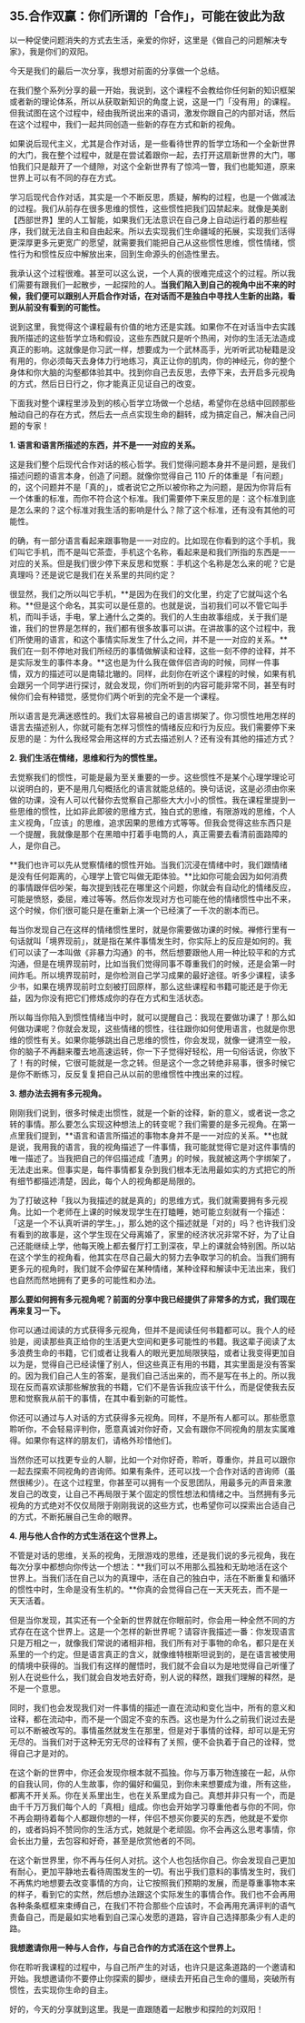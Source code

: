## 35.合作双赢：你们所谓的「合作」，可能在彼此为敌
以一种促使问题消失的方式去生活，亲爱的你好，这里是《做自己的问题解决专家》，我是你们的双阳。


今天是我们的最后一次分享，我想对前面的分享做一个总结。


在我们整个系列分享的最一开始，我说到，这个课程不会教给你任何新的知识框架或者新的理论体系，所以从获取新知识的角度上说，这是一门「没有用」的课程。但我试图在这个过程中，经由我所说出来的语词，激发你跟自己的内部对话，然后在这个过程中，我们一起共同创造一些新的存在方式和新的视角。


如果说后现代主义，尤其是合作对话，是一些看待世界的哲学立场和一个全新世界的大门，我在整个过程中，就是在尝试着跟你一起，去打开这扇新世界的大门，哪怕我们只是敲开了一个缝隙，对这个全新世界有了惊鸿一瞥，我们也能知道，原来世界上可以有不同的存在方式。


学习后现代合作对话，其实是一个不断反思，质疑，解构的过程，也是一个做减法的过程。我们从前存在很多思维的惯性，这些惯性把我们囚禁起来。就像是美剧【西部世界】里的人工智能，如果我们无法意识在自己身上自动运行着的那些程序，我们就无法自主和自由起来。所以去实现我们生命疆域的拓展，实现我们活得更深厚更多元更宽广的愿望，就需要我们能把自己从这些惯性思维，惯性情绪，惯性行为和惯性反应中解放出来，回到生命源头的创造性里去。


我承认这个过程很难。甚至可以这么说，一个人真的很难完成这个的过程。所以我们需要有跟我们一起散步，一起探险的人。**当我们陷入到自己的视角中出不来的时候，我们便可以跟别人开启合作对话，在对话而不是独白中寻找人生新的出路，看到从前没有看到的可能性。**


说到这里，我觉得这个课程最有价值的地方还是实践。如果你不在对话当中去实践我所描述的这些哲学立场和假设，这些东西就只是听个热闹，对你的生活无法造成真正的影响。这就像是你习武一样，想要成为一个武林高手，光听听武功秘籍是没有用的，你必须每天去身体力行地练习，真正让你的肌肉，你的神经元，你的整个身体和你大脑的沟壑都体验其中。找到你自己去反思，去停下来，去开启多元视角的方式，然后日日行之，你才能真正见证自己的改变。


下面我对整个课程里涉及到的核心哲学立场做一个总结，希望你在总结中回顾那些触动自己的存在方式，然后去一点点实现生命的翻转，成为搞定自己，解决自己问题的专家！


**1. 语言和语言所描述的东西，并不是一一对应的关系。**


这是我们整个后现代合作对话的核心哲学。我们觉得问题本身并不是问题，是我们描述问题的语言本身，创造了问题。就像你觉得自己 110 斤的体重是「有问题」的，这个问题并不是「真的」，或者说它之所以被你称之为问题，是因为你背后有一个体重的标准，而你不符合这个标准。我们需要停下来反思的是：这个标准到底是怎么来的？这个标准对我生活的影响是什么？除了这个标准，还有没有其他的可能性。


的确，有一部分语言看起来跟事物是一一对应的。比如现在你看到的这个手机，我们叫它手机，而不是叫它茶壶，手机这个名称，看起来是和我们所指的东西是一一对应的关系。但是我们很少停下来反思和觉察：手机这个名称是怎么来的呢？它是真理吗？还是说它是我们在关系里的共同约定？


很显然，我们之所以叫它手机，**是因为在我们的文化里，约定了它就叫这个名称。**但是这个命名，其实可以是任意的。也就是说，当初我们可以不管它叫手机，而叫手话，手电，掌上通什么之类的。我们的人生由故事组成，关于我们是谁，我们的世界是怎样的，我们都有很多故事可以讲。在讲故事的这个过程中，我们所使用的语言，和这个事情实际发生了什么之间，并不是一一对应的关系。**我们在一刻不停地对我们所经历的事情做解读和诠释，这些一刻不停的诠释，并不是实际发生的事件本身。**这也是为什么我在做伴侣咨询的时候，同样一件事情，双方的描述可以是南辕北辙的。同样，此刻你在听这个课程的时候，如果有机会跟另一个同学进行探讨，就会发现，你们所听到的内容可能非常不同，甚至有时候你们会有种错觉，感觉你们两个听到的完全不是一个课程。


所以语言是充满迷惑性的。我们太容易被自己的语言绑架了。你习惯性地用怎样的语言去描述别人，你就可能有怎样习惯性的情绪反应和行为反应。我们需要停下来反思的是：为什么我经常会用这样的方式去描述别人？还有没有其他的描述方式？


**2. 我们生活在情绪，思维和行为的惯性里。**


去觉察我们的惯性，可能是最为至关重要的一步。这些惯性不是某个心理学理论可以说明白的，更不是用几句概括化的语言就能总结的。换句话说，这是必须由你来做的功课，没有人可以代替你去觉察自己那些大大小小的惯性。我在课程里提到一些思维的惯性，比如非此即彼的思维方式，独白式的思维，有限游戏的思维，个人主义视角，「应该」的思维，追求因果的思维方式等等。但我会觉得这些东西只是一个提醒，我就像是那个在黑暗中打着手电筒的人，真正需要去看清前面路障的人，是你自己。


**我们也许可以先从觉察情绪的惯性开始。当我们沉浸在情绪中时，我们跟情绪是没有任何距离的，心理学上管它叫做无距体验。**比如你可能会因为如何消费的事情跟伴侣吵架，每次提到钱花在哪里这个问题，你就会有自动化的情绪反应，可能是愤怒，委屈，难过等等。然后你发现对方也可能在他的情绪惯性中出不来，这个时候，你们很可能只是在重新上演一个已经演了一千次的剧本而已。


每当你发现自己在这样的情绪惯性里时，就是你需要做功课的时候。禅修行里有一句话就叫「境界现前」，就是指在某件事情发生时，你实际上的反应是如何的。我们可以读了一本叫做《非暴力沟通》的书，然后想要跟他人用一种比较平和的方式沟通，但是在境界现前时，比如当我们觉得同事不尊重我们的时候，还是会第一时间炸毛。所以境界现前时，是你检测自己学习成果的最好途径。听多少课程，读多少书，如果在境界现前时立刻被打回原样，那么这些课程和书籍可能还是于你无益，因为你没有把它们修炼成你的存在方式和生活状态。


所以每当你陷入到惯性情绪当中时，就可以提醒自己：我现在要做功课了！那么如何做功课呢？你就会发现，这些情绪的惯性，往往跟你如何使用语言，也就是你思维的惯性有关。如果你能够跳出自己思维的惯性，你会发现，就像一键清空一般，你的脑子不再翻来覆去地高速运转，你一下子觉得好轻松，用一句俗话说，你放下了！有的时候，它很可能就是一念之转。但是这个一念之转绝非易事，很多时候它是你不断练习，反反复复把自己从以前的思维惯性中拽出来的过程。


**3. 想办法去拥有多元视角。**


刚刚我们说到，很多时候走出惯性，就是一个新的诠释，新的意义，或者说一念之转的事情。那么要怎么实现这种想法上的转变呢？我们需要的是多元视角。在第一点里我们提到，**语言和语言所描述的事物本身并不是一一对应的关系。**也就是说，我用我的语言，我的视角描述了一件事情，我可能就觉得它是对这件事情的唯一描述了。当我把自己的伴侣描述成「渣男」的时候，我就被这两个字绑架了，无法走出来。但事实是，每件事情都复杂到我们根本无法用最如实的方式把它的所有细节都描述清楚，因此，每个人的视角都是局限的。


为了打破这种「我以为我描述的就是真的」的思维方式，我们就需要拥有多元视角。比如一个老师在上课的时候发现学生在打瞌睡，她可能立刻就有一个描述：「这是一个不认真听讲的学生。」，那么她的这个描述就是「对的」吗？也许我们没有看到的故事是，这个学生现在父母离婚了，家里的经济状况非常不好，为了让自己还能继续上学，他每天晚上都去餐厅打工到深夜，早上的课就会特别困。所以站在这个学生的视角看，他其实在尽自己最大的努力去争取学习的机会。当我们拥有更多元的视角时，我们就不会停留在某种情绪，某种诠释和解读中无法出来，我们也自然而然地拥有了更多的可能性和办法。


**那么要如何拥有多元视角呢？前面的分享中我已经提供了非常多的方式，我们现在再来复习一下。**


你可以通过阅读的方式获得多元视角，但并不是阅读任何书籍都可以。我个人的经验是，阅读那些真正给你的生活更大空间和更多可能性的书籍。我这辈子阅读了太多浪费生命的书籍，它们或者让我看人的眼光更加局限狭隘，或者让我变得更加自以为是，觉得自己已经读懂了别人，但这些真正有用的书籍，其实里面是没有答案的。因为我们自己人生的答案，是我们自己活出来的，而不是写在书上的。所以我现在反而喜欢读那些解放我的书籍，它们不是告诉我应该干什么，而是促使我去反思和觉察我从前干的事情，在其中看到新的可能性。


你还可以通过与人对话的方式获得多元视角。同样，不是所有人都可以。那些愿意聆听你，不会轻易评判你，愿意真诚对你好奇，又会有跟你不同视角的朋友实属难得。如果你有这样的朋友们，请格外珍惜他们。


当然你还可以找更专业的人聊，比如一个对你好奇，聆听，尊重你，并且可以跟你一起去探索不同视角的咨询师。如果有条件，还可以找一个合作对话的咨询师（虽然很稀少）。在这个过程里，你甚至可以拥有一个反思团队，用最多元的声音来激发自己的改变，让自己不再局限于某个固定的惯性想法和情绪之中。当然拥有多元视角的方式绝对不仅仅局限于刚刚我说的这些方式，也希望你可以探索出合适自己的方式，不断拓展自己生命的眼界。


**4. 用与他人合作的方式生活在这个世界上。**


不管是对话的思维，关系的视角，无限游戏的思维，还是我们说的多元视角，我在每次分享中都想向你传达一个想法：**我们可以不用那么孤独和无助地活在这个世界上。当我们活在自己以为的真理中，活在自己的独白中，活在不断重复和循环的惯性中时，生命是没有生机的。**你真的会觉得自己在一天天死去，而不是一天天活着。


但是当你发现，其实还有一个全新的世界就在你眼前时，你会用一种全然不同的方式存在在这个世界上。这是一个怎样的新世界呢？请容许我描述一番：你发现语言只是万相之一，就像我们常说的诸相非相，我们所有对于事物的命名，都只是在关系里的一个约定。但是语言真正的含义，就像维特根斯坦说到的，是在语言被使用的情境中获得的。当我们有这样的醒悟时，我们就不会自以为是地觉得自己听懂了别人在说些什么，我们就会自发地去好奇，别人说的释然，跟我们理解的释然，是不是一个意思。


同时，我们也会发现我们对一件事情的描述一直在流动和变化当中，所有的意义和诠释，都在流动中，而不是一个固定不变的东西。这也是为什么之前我们说过去是可以不断被改写的。事情虽然就发生在那里，但是对于事情的诠释，却可以是无穷无尽的。当我们对于这种无穷无尽的诠释有了关照，便不会执着于自己的诠释，觉得自己才是对的。


在这个新的世界中，你还会发现你根本就不孤独。你与万事万物连接在一起，从你的自我认同，你的人生故事，你的偏好和偏见，到你未来想要成为谁，所有这些，都离不开关系。你在关系里出生，也在关系里成为自己。真想并非只有一个，而是由千千万万我们每个人的「真相」组成。你也会开始学习尊重他者与你的不同，你不再会期待着每个人都跟你想的一样，伴侣不想买你要买的东西，他就是不爱你的，或者妈妈不赞同你的生活方式，她就是个老顽固。你不会再这么思考事情，你会长出力量，去包容和好奇，甚至是欣赏他者的不同。


在这个新世界里，你不再与任何人对抗。这个人也包括你自己。你会发现自己更加有耐心，更加平静地去看待周围发生的一切。有出乎我们意料的事情发生时，我们不再焦灼地想要去改变事情的方向，让它按照我们预期的发展，而是尊重事物本来的样子，看到它的实然，然后想办法跟这个实际发生的事情合作。我们也不会再用各种条条框框来束缚自己，在我们不符合那些个应该时，不会再用充满评判的语气责备自己，而是最如实地看到自己深心发愿的道路，容许自己选择那条少有人走的路。


**我想邀请你用一种与人合作，与自己合作的方式活在这个世界上。**


你在聆听我课程的过程中，与自己所产生的对话，也许只是这条道路的一个邀请和开始。我想邀请你不要停止你探索的脚步，继续去开拓自己生命的僵局，突破所有惯性，去实现你生命的自主。


好的，今天的分享就到这里。我是一直跟随着一起散步和探险的刘双阳！

